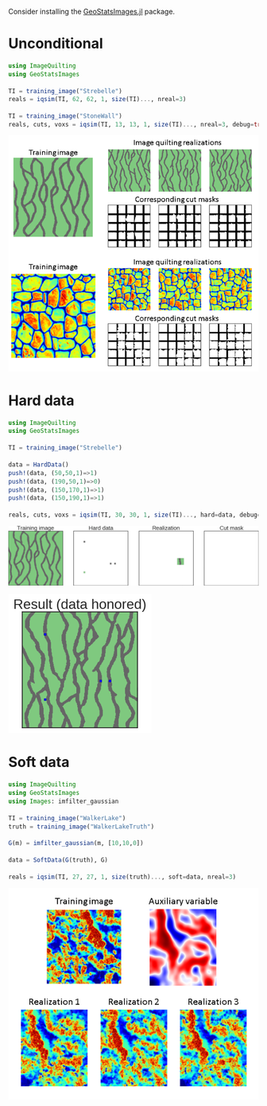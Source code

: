 Consider installing the [GeoStatsImages.jl](https://github.com/juliohm/GeoStatsImages.jl) package.

# Unconditional

```julia
using ImageQuilting
using GeoStatsImages

TI = training_image("Strebelle")
reals = iqsim(TI, 62, 62, 1, size(TI)..., nreal=3)

TI = training_image("StoneWall")
reals, cuts, voxs = iqsim(TI, 13, 13, 1, size(TI)..., nreal=3, debug=true)
```
![Unconditional simulation](images/unconditional.png)

# Hard data

```julia
using ImageQuilting
using GeoStatsImages

TI = training_image("Strebelle")

data = HardData()
push!(data, (50,50,1)=>1)
push!(data, (190,50,1)=>0)
push!(data, (150,170,1)=>1)
push!(data, (150,190,1)=>1)

reals, cuts, voxs = iqsim(TI, 30, 30, 1, size(TI)..., hard=data, debug=true)
```
![Hard data conditioning](images/hard.gif)

![Hard data conditioning](images/hard.png)

# Soft data

```julia
using ImageQuilting
using GeoStatsImages
using Images: imfilter_gaussian

TI = training_image("WalkerLake")
truth = training_image("WalkerLakeTruth")

G(m) = imfilter_gaussian(m, [10,10,0])

data = SoftData(G(truth), G)

reals = iqsim(TI, 27, 27, 1, size(truth)..., soft=data, nreal=3)
```
![Soft data conditioning](images/soft.png)
